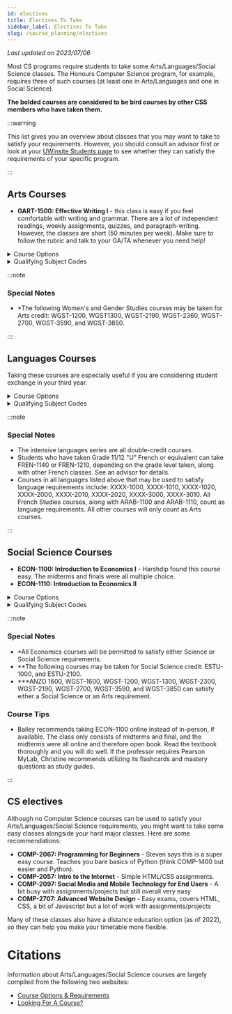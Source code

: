 ```yaml
---
id: electives
title: Electives To Take
sidebar_label: Electives To Take
slug: /course_planning/electives
---
```


_Last updated on 2023/07/06_

Most CS programs require students to take some Arts/Languages/Social Science classes. The Honours Computer Science program, for example, requires three of such courses (at least one in Arts/Languages and one in Social Science).

**The bolded courses are considered to be bird courses by other CSS members who have taken them.**

:::warning

This list gives you an overview about classes that you may want to take to satisfy your requirements. However, you should consult an advisor first or look at your [UWinsite Students page](/wiki/resources/guides/uwinsite_guide#academic-progress) to see whether they can satisfy the requirements of your specific program.

:::

## Arts Courses

-   **GART-1500: Effective Writing I** - this class is easy if you feel comfortable with writing and grammar. There are a lot of independent readings, weekly assignments, quizzes, and paragraph-writing. However, the classes are short (50 minutes per week). Make sure to follow the rubric and talk to your GA/TA whenever you need help!

<details>
<summary>Course Options</summary>

-   ARAB-2610: Introduction to Arabic Culture
-   ASIA-2620: Special Topics: Chinese Culture
-   DRAM-1000: Introduction to Theatre and Performance Studies
-   DRAM-1300: Theatre History
-   ENGL-1001: Composition
-   FILM-1001: Film Studies I
-   FILM-1100: Film Production I
-   FILM-1110: Film Production II
-   GART-1210: Introduction to Indigenous Issues
-   GART-2040: Health Care Ethics: Life-Span
-   GART-2090: Ethics in the Professions
-   GREK-1100: Introduction to Ancient Greek
-   GRST-1100: Introduction to Greek Civilization
-   GRST-2000: Topics in Classical Culture
-   GRST-2210: Latin Prose
-   INCS-1370: Introduction to German, Italian and Spanish Literature
-   INCS-2020: Culture & Ideas
-   INCS-2200: Language, Linguistics and Society
-   JWST-2350: To Auschwitz & Beyond
-   MACS-1500: Contemporary Visual Culture
-   PHIL-1100: Introduction to Western Philosophy
-   PHIL-1120: Philosophy and Human Nature
-   PHIL-1290: Contemporary Moral Issues
-   PHIL-1600: Reasoning Skills

</details>

<details>
<summary>Qualifying Subject Codes</summary>

Courses with these subjects in their course codes are generally permitted to satisfy Arts requirements.

-   Anthrozoology (ANZO)
-   Art History (MACS)
-   Greek and Roman Studies (GRST, GRHS, GREK)
-   Dramatic Art (DRAM)
-   English and Creative Writing (ENGL)
-   Film Studies (FILM)
-   General Courses, Faculty of Arts, Humanities and Social Sciences (GART)
-   Intercultural Studies (INCS)
-   Music-Academic Studies (MUSC)
-   Music-Performance Studies (MUSP)
-   Philosophy (PHIL)
-   Visual Arts (VSAR, CNMA)
-   Women's and Gender Studies* (WGST) 

</details>

:::note

### Special Notes

-  *The following Women's and Gender Studies courses may be taken for Arts credit: WGST-1200, WGST1300, WGST-2190, WGST-2360, WGST-2700, WGST-3590, and WGST-3850. 

:::

## Languages Courses

Taking these courses are especially useful if you are considering student exchange in your third year.

<details>
<summary>Course Options</summary>

-   GRMN 1020: Intensive German for Beginners
-   GRMN 2020: Intensive Intermediate German
-   ITLN 1020: Intensive Italian for Beginners
-   ITLN 2020: Intensive Intermediate Italian
-   LATN 1200: Introductory Latin I
-   SPAN 1020: Intensive Spanish for Beginners
-   SPAN 2020: Intensive Intermediate Spanish

</details>

<details>
<summary>Qualifying Subject Codes</summary>

Courses with these subjects in their course codes are generally permitted to satisfy Languages requirements.

-   Arabic (ARAB)
-   French (FREN)
-   German (GRMN)
-   Ancient Greek (GREK)
-   Italian (ITLN)
-   Latin (LATN)
-   Spanish (SPAN)
-   Hebrew (JWST)

</details>

:::note

### Special Notes

-   The intensive languages series are all double-credit courses.
-   Students who have taken Grade 11/12 "U" French or equivalent can take FREN-1140 or FREN-1210, depending on the grade level taken, along with other French classes. See an advisor for details.
-   Courses in all languages listed above that may be used to satisfy language requirements include: XXXX-1000, XXXX-1010, XXXX-1020, XXXX-2000, XXXX-2010, XXXX-2020, XXXX-3000, XXXX-3010. All French Studies courses, along with ARAB-1100 and ARAB-1110, count as language requirements. All other courses will only count as Arts courses.

:::

## Social Science Courses

-   **ECON-1100: Introduction to Economics I** - Harshdip found this course easy. The midterms and finals were all multiple choice.
-   **ECON-1110: Introduction to Economics II**

<details>
  <summary>Course Options</summary>

-   CMAF-1010: Introduction to Media and Society
-   HIST-1030: Past to Present: Understanding History
-   HIST-1130: Europe Encounters the World: Facing Islam, 8th-15th Century
-   HIST-1230: The World in the 20th Century 1914-1945
-   HIST-2430: Canada from Early European Contacts to the Origins of Confederation, 1600-1867
-   HIST-2460: Aboriginal Peoples in Canadian History: Beginning to Mid-Nineteenth Century
-   POLS-1000: Introduction to Canadian Government and Politics
-   POLS-1300: Comparative Politics in a Changing World
-   POLS-1600: Introduction to International Relations
-   POLS-2120: Environmental Policy and Politics
-   POLS-2300: Space, Place, and Scale: Foundations of Human Geography
-   PSYC-1070: Positive Psychology
-   PSYC-1150: Introduction to Psychology as a Behavioural Science
-   PSYC-1160: Introduction to Psychology as a Social Science
-   SACR-1100: Foundations of Social Life
-   SACR-1110: Introduction to Family and Social Relations
-   SJST/DISB-1000: Social Justice in Action
-   SJST-1400: Queer Activism (also offered as WGST 1400)
-   SOSC-1210: Introduction to Indigenous Issues
-   SWRK-1170: Meeting Human Needs through Social Welfare
-   WGST-1000: Women in Canadian Society
-   WORK-1000: Labour and Social Movements in Canadian Society

</details>

<details>
<summary>Qualifying Subject Codes</summary>

Courses with these subjects in their course codes are generally permitted to satisfy Social Science requirements.

- Anthropology (SACR)
- Anthrozoology (ANZO)
- Communication, Media and Film (CMAF, CNMA)
- Diaspora Studies (DIAS)
- Disability Studies (DISB)
- Economics (ECON)*
- General Courses, Faculty of Arts, Humanities and Social Sciences (SOSC)**
- Human Geography (HUGR)
- History (HIST)
- Interdisciplinary Arts and Science courses (ARSC)
- Labour Studies (WORK)
- Political Science (POLS)
- Psychology (PSYC)
- Social Justice (SJST)
- Social Work (SWRK)
- Sociology (SACR)
- Women's and Gender Studies (WGST)***
- Work and Employment Issues (WORK) 

</details>

:::note

### Special Notes
-   *All Economics courses will be permitted to satisfy either Science or Social Science requirements.
-   **The following courses may be taken for Social Science credit: ESTU-1000, and ESTU-2100. 
-   ***ANZO 1600, WGST-1600, WGST-1200, WGST-1300, WGST-2300, WGST-2190, WGST-2700, WGST-3590, and WGST-3850 can satisfy either a Social Science or an Arts requirement.

### Course Tips

-   Bailey recommends taking ECON-1100 online instead of in-person, if available. The class only consists of midterms and final, and the midterms were all online and therefore open book. Read the textbook thoroughly and you will do well. If the professor requires Pearson MyLab, Christine recommends utilizing its flashcards and mastery questions as study guides.

:::

## CS electives

Although no Computer Science courses can be used to satisfy your Arts/Languages/Social Science requirements, you might want to take some easy classes alongside your hard major classes. Here are some recommendations:

-   **COMP-2067: Programming for Beginners** - Steven says this is a super easy course. Teaches you bare basics of Python (think COMP-1400 but easier and Python).
-   **COMP-2057: Intro to the Internet** - Simple HTML/CSS assignments.
-   **COMP-2097: Social Media and Mobile Technology for End Users** - A bit busy with assignments/projects but still overall very easy
-   **COMP-2707: Advanced Website Design** - Easy exams, covers HTML, CSS, a bit of Javascript but a lot of work with assignments/projects

Many of these classes also have a distance education option (as of 2022), so they can help you make your timetable more flexible.

# Citations

Information about Arts/Languages/Social Science courses are largely compiled from the following two websites:

-   [Course Options & Requirements](https://future.uwindsor.ca/course-options-requirements)
-   [Looking For A Course?](https://future.uwindsor.ca/looking-for-a-course?elqTrackId=f969161247d04d85b6d44d38be9809c9&elq=00000000000000000000000000000000&elqaid=596&elqat=2&elqCampaignId=)
